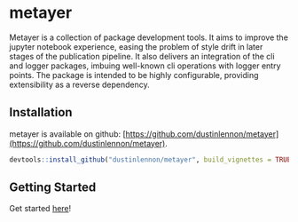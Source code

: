 metayer
====

Metayer is a collection of package development tools.  It aims to improve the jupyter notebook experience, easing the problem of style drift in later stages of the publication pipeline.  It also delivers an integration of the cli and logger packages, imbuing well-known cli operations with logger entry points.  The package is intended to be highly configurable, providing extensibility as a reverse dependency.

## Installation

metayer is available on github: [https://github.com/dustinlennon/metayer](https://github.com/dustinlennon/metayer).

```R
devtools::install_github("dustinlennon/metayer", build_vignettes = TRUE)
```

## Getting Started

Get started [here](https://dlennon.org/metayer/articles/metayer.html)!
